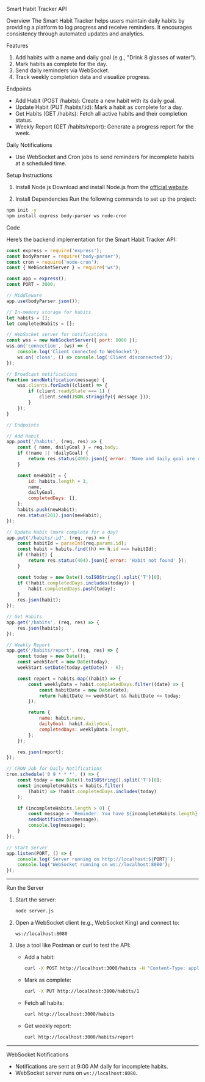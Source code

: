 

Smart Habit Tracker API

Overview
The Smart Habit Tracker helps users maintain daily habits by providing a platform to log progress and receive reminders. It encourages consistency through automated updates and analytics.



Features
1. Add habits with a name and daily goal (e.g., "Drink 8 glasses of water").
2. Mark habits as complete for the day.
3. Send daily reminders via WebSocket.
4. Track weekly completion data and visualize progress.



Endpoints
- Add Habit (POST /habits): Create a new habit with its daily goal.
- Update Habit (PUT /habits/:id): Mark a habit as complete for a day.
- Get Habits (GET /habits): Fetch all active habits and their completion status.
- Weekly Report (GET /habits/report): Generate a progress report for the week.



Daily Notifications
- Use WebSocket and Cron jobs to send reminders for incomplete habits at a scheduled time.

Setup Instructions

1. Install Node.js
Download and install Node.js from the [official website](https://nodejs.org/).

2. Install Dependencies
Run the following commands to set up the project:
```bash
npm init -y
npm install express body-parser ws node-cron
```

Code

Here’s the backend implementation for the Smart Habit Tracker API:

```javascript
const express = require('express');
const bodyParser = require('body-parser');
const cron = require('node-cron');
const { WebSocketServer } = require('ws');

const app = express();
const PORT = 3000;

// Middleware
app.use(bodyParser.json());

// In-memory storage for habits
let habits = [];
let completedHabits = [];

// WebSocket server for notifications
const wss = new WebSocketServer({ port: 8080 });
wss.on('connection', (ws) => {
    console.log('Client connected to WebSocket');
    ws.on('close', () => console.log('Client disconnected'));
});

// Broadcast notifications
function sendNotification(message) {
    wss.clients.forEach((client) => {
        if (client.readyState === 1) {
            client.send(JSON.stringify({ message }));
        }
    });
}

// Endpoints

// Add Habit
app.post('/habits', (req, res) => {
    const { name, dailyGoal } = req.body;
    if (!name || !dailyGoal) {
        return res.status(400).json({ error: 'Name and daily goal are required' });
    }

    const newHabit = {
        id: habits.length + 1,
        name,
        dailyGoal,
        completedDays: [],
    };
    habits.push(newHabit);
    res.status(201).json(newHabit);
});

// Update Habit (mark complete for a day)
app.put('/habits/:id', (req, res) => {
    const habitId = parseInt(req.params.id);
    const habit = habits.find((h) => h.id === habitId);
    if (!habit) {
        return res.status(404).json({ error: 'Habit not found' });
    }

    const today = new Date().toISOString().split('T')[0];
    if (!habit.completedDays.includes(today)) {
        habit.completedDays.push(today);
    }
    res.json(habit);
});

// Get Habits
app.get('/habits', (req, res) => {
    res.json(habits);
});

// Weekly Report
app.get('/habits/report', (req, res) => {
    const today = new Date();
    const weekStart = new Date(today);
    weekStart.setDate(today.getDate() - 6);

    const report = habits.map((habit) => {
        const weeklyData = habit.completedDays.filter((date) => {
            const habitDate = new Date(date);
            return habitDate >= weekStart && habitDate <= today;
        });

        return {
            name: habit.name,
            dailyGoal: habit.dailyGoal,
            completedDays: weeklyData.length,
        };
    });

    res.json(report);
});

// CRON Job for Daily Notifications
cron.schedule('0 9 * * *', () => {
    const today = new Date().toISOString().split('T')[0];
    const incompleteHabits = habits.filter(
        (habit) => !habit.completedDays.includes(today)
    );

    if (incompleteHabits.length > 0) {
        const message = `Reminder: You have ${incompleteHabits.length} incomplete habits for today.`;
        sendNotification(message);
        console.log(message);
    }
});

// Start Server
app.listen(PORT, () => {
    console.log(`Server running on http://localhost:${PORT}`);
    console.log('WebSocket running on ws://localhost:8080');
});
```

---

Run the Server
1. Start the server:
   ```bash
   node server.js
   ```

2. Open a WebSocket client (e.g., WebSocket King) and connect to:
   ```
   ws://localhost:8080
   ```

3. Use a tool like Postman or curl to test the API:
   - Add a habit:
     ```bash
     curl -X POST http://localhost:3000/habits -H "Content-Type: application/json" -d '{"name":"Drink water","dailyGoal":8}'
     ```
   - Mark as complete:
     ```bash
     curl -X PUT http://localhost:3000/habits/1
     ```
   - Fetch all habits:
     ```bash
     curl http://localhost:3000/habits
     ```
   - Get weekly report:
     ```bash
     curl http://localhost:3000/habits/report
     ```

---

WebSocket Notifications
- Notifications are sent at 9:00 AM daily for incomplete habits.
- WebSocket server runs on `ws://localhost:8080`.

